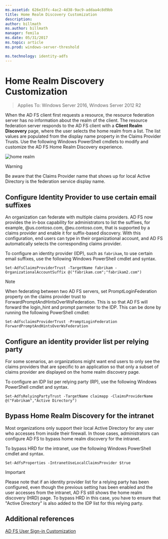 ```yaml
---
ms.assetid: 626e33fc-4ac2-4d38-9ac9-addaa4c8d9bb
title: Home Realm Discovery Customization 
description:
author: billmath
ms.author: billmath
manager: femila
ms.date: 05/31/2017
ms.topic: article
ms.prod: windows-server-threshold

ms.technology: identity-adfs
---
```


# Home Realm Discovery Customization

>Applies To: Windows Server 2016, Windows Server 2012 R2

When the AD FS client first requests a resource, the resource federation server has no information about the realm of the client. The resource federation server responds to the AD FS client with a **Client Realm Discovery** page, where the user selects the home realm from a list. The list values are populated from the display name property in the Claims Provider Trusts. Use the following Windows PowerShell cmdlets to modify and customize the AD FS Home Realm Discovery experience.  
  
![home realm](media/AD-FS-user-sign-in-customization/ADFS_Blue_Custom4.png)  
  
> [!WARNING]  
> Be aware that the Claims Provider name that shows up for local Active Directory is the federation service display name.  
  



## Configure Identity Provider to use certain email suffixes  
An organization can federate with multiple claims providers. AD FS now provides the in\-box capability for administrators to list the suffixes, for example, @us.contoso.com, @eu.contoso.com, that is supported by a claims provider and enable it for suffix\-based discovery. With this configuration, end users can type in their organizational account, and AD FS automatically selects the corresponding claims provider.  
  
To configure an identity provider \(IDP\), such as `fabrikam`, to use certain email suffixes, use the following Windows PowerShell cmdlet and syntax.  
  

`Set-AdfsClaimsProviderTrust -TargetName fabrikam -OrganizationalAccountSuffix @("fabrikam.com";"fabrikam2.com") ` 
 
>[!NOTE]
> When federating between two AD FS servers, set PromptLoginFederation property on the claims provider trust to ForwardPromptAndHintsOverWsFederation.  This is so that AD FS will forward the login_hint and prompt parmeter to the IDP.  This can be done by running the following PowerShell cmdlet:
>
>`Set-AdfsclaimsProviderTrust -PromptLoginFederation ForwardPromptAndHintsOverWsFederation`

## Configure an identity provider list per relying party  
For some scenarios, an organizations might want end users to only see the claims providers that are specific to an application so that only a subset of claims provider are displayed on the home realm discovery page.  
  
To configure an IDP list per relying party \(RP\), use the following Windows PowerShell cmdlet and syntax.  
  
 
`Set-AdfsRelyingPartyTrust -TargetName claimapp -ClaimsProviderName @("Fabrikam","Active Directory") ` 

  
## Bypass Home Realm Discovery for the intranet  
Most organizations only support their local Active Directory for any user who accesses from inside their firewall. In those cases, administrators can configure AD FS to bypass home realm discovery for the intranet.  
  
To bypass HRD for the intranet, use the following Windows PowerShell cmdlet and syntax.  
  

`Set-AdfsProperties -IntranetUseLocalClaimsProvider $true ` 
 
  
> [!IMPORTANT]  
> Please note that if an identity provider list for a relying party has been configured, even though the previous setting has been enabled and the user accesses from the intranet, AD FS still shows the home realm discovery \(HRD\) page. To bypass HRD in this case, you have to ensure that "Active Directory" is also added to the IDP list for this relying party.  

## Additional references 
[AD FS User Sign-in Customization](AD-FS-user-sign-in-customization.md)  

